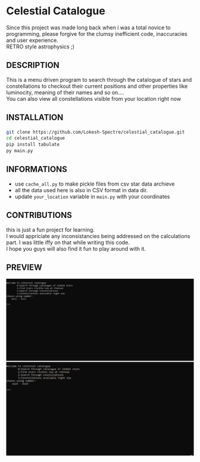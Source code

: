 # Celestial Catalogue
Since this project was made long back when i was a total novice to programming, please forgive for the clumsy inefficient code, inaccuracies and user experience.
<br>
RETRO style astrophysics ;)

## DESCRIPTION
This is a menu driven program to search through the catalogue of stars and constellations to checkout their current positions and other properties like luminocity, meaning of their names and so on.... 
<br>
You can also view all constellations visible from your location right now

## INSTALLATION

```bash
git clone https://github.com/Lokesh-Spectre/celestial_catalogue.git
cd celestial_catalogue
pip install tabulate
py main.py
```

## INFORMATIONS
- use `cache_all.py` to make pickle files from csv star data archieve
- all the data used here is also in CSV format in data dir.
- update `your_location` variable in `main.py` with your coordinates
## CONTRIBUTIONS
this is just a fun project for learning.<br>
I would appriciate any inconsistancies being addressed on the calculations part. I was little iffy on that while writing this code.
<br>
I hope you guys will also find it fun to play around with it.

## PREVIEW 

![stars gif file not found](docs/constellations.gif)
![stars gif file not found](docs/stars.gif)